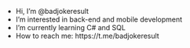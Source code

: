 <ul>
  <li>Hi, I’m @badjokeresult</li>
  <li>I’m interested in back-end and mobile development</li>
  <li>I’m currently learning C# and SQL</li>
  <li>How to reach me: https://t.me/badjokeresult</li>
</ul>
